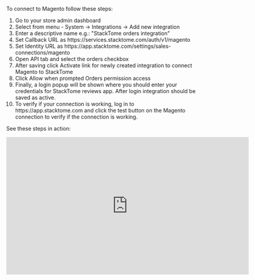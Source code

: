 To connect to Magento follow these steps:

<p><ol type="1">
  <li>Go to your store admin dashboard</li>
  <li>Select from menu - System -> Integrations -> Add new integration</li>
  <li>Enter a descriptive name e.g.: "StackTome orders integration"</li>
  <li>Set Callback URL as https://services.stacktome.com/auth/v1/magento</li>
  <li> Set Identity URL as https://app.stacktome.com/settings/sales-
connections/magento</li>
  <li>Open API tab and select the orders checkbox</li>
  <li>After saving click Activate link for newly created integration to connect
Magento to StackTome</li>
  <li>Click Allow when prompted Orders permission access</li>
  <li>Finally, a login popup will be shown where you should enter your
credentials for StackTome reviews app. After login integration should be
saved as active.</li>
  <li>To verify if your connection is working, log in to https://app.stacktome.com
and click the test button on the Magento connection to verify if the
connection is working.</li>
</ol> </p>

See these steps in action:
<iframe width="640" height="364" src="https://www.loom.com/embed/0c1939bdcfe2480cade85b5db3a318cb?t=2" frameborder="0" allowfullscreen></iframe>
